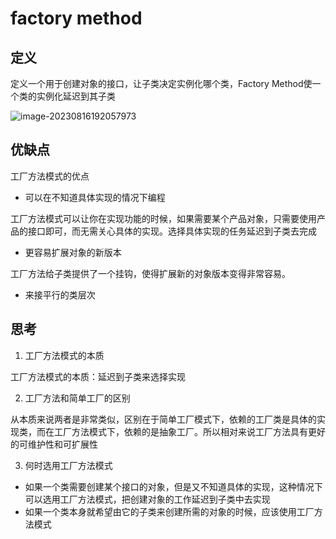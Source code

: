 # factory method

## 定义

定义一个用于创建对象的接口，让子类决定实例化哪个类，Factory Method使一个类的实例化延迟到其子类

![image-20230816192057973](https://cdn.jsdelivr.net/gh/zhecks/static_resources/images/202308161920192.png)

## 优缺点

工厂方法模式的优点

* 可以在不知道具体实现的情况下编程

工厂方法模式可以让你在实现功能的时候，如果需要某个产品对象，只需要使用产品的接口即可，而无需关心具体的实现。选择具体实现的任务延迟到子类去完成

* 更容易扩展对象的新版本

工厂方法给子类提供了一个挂钩，使得扩展新的对象版本变得非常容易。

* 来接平行的类层次

## 思考

1. 工厂方法模式的本质

工厂方法模式的本质：延迟到子类来选择实现

2. 工厂方法和简单工厂的区别

从本质来说两者是非常类似，区别在于简单工厂模式下，依赖的工厂类是具体的实现类，而在工厂方法模式下，依赖的是抽象工厂。所以相对来说工厂方法具有更好的可维护性和可扩展性

3. 何时选用工厂方法模式

* 如果一个类需要创建某个接口的对象，但是又不知道具体的实现，这种情况下可以选用工厂方法模式，把创建对象的工作延迟到子类中去实现
* 如果一个类本身就希望由它的子类来创建所需的对象的时候，应该使用工厂方法模式